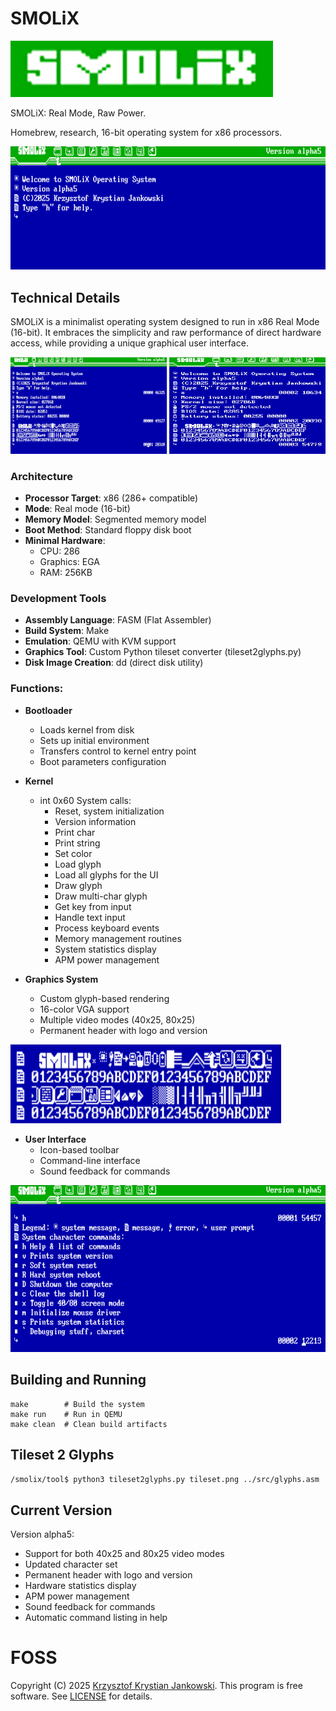# SMOLiX
![SMOLiX Logo](media/logo.png)

SMOLiX: Real Mode, Raw Power.

Homebrew, research, 16-bit operating system for x86 processors.

![Screenshot of SMOLiX](media/smolix.png)

## Technical Details

SMOLiX is a minimalist operating system designed to run in x86 Real Mode (16-bit). It embraces the simplicity and raw performance of direct hardware access, while providing a unique graphical user interface.

![40 vs 80 video mode](media/mode4080.png)

### Architecture
- **Processor Target**: x86 (286+ compatible)
- **Mode**: Real mode (16-bit)
- **Memory Model**: Segmented memory model
- **Boot Method**: Standard floppy disk boot
- **Minimal Hardware**:
  - CPU: 286
  - Graphics: EGA
  - RAM: 256KB

### Development Tools
- **Assembly Language**: FASM (Flat Assembler)
- **Build System**: Make
- **Emulation**: QEMU with KVM support
- **Graphics Tool**: Custom Python tileset converter (tileset2glyphs.py)
- **Disk Image Creation**: dd (direct disk utility)

### Functions:
- **Bootloader**
  - Loads kernel from disk
  - Sets up initial environment
  - Transfers control to kernel entry point
  - Boot parameters configuration

- **Kernel**
  - int 0x60 System calls:
    - Reset, system initialization
    - Version information
    - Print char
    - Print string
    - Set color
    - Load glyph
    - Load all glyphs for the UI
    - Draw glyph
    - Draw multi-char glyph
    - Get key from input
    - Handle text input
    - Process keyboard events
    - Memory management routines
    - System statistics display
    - APM power management

- **Graphics System**
  - Custom glyph-based rendering
  - 16-color VGA support
  - Multiple video modes (40x25, 80x25)
  - Permanent header with logo and version

![Glyphs](media/glyphs.png)

- **User Interface**
  - Icon-based toolbar
  - Command-line interface
  - Sound feedback for commands

![Commands](media/commands.png)

## Building and Running

```
make        # Build the system
make run    # Run in QEMU
make clean  # Clean build artifacts
```

## Tileset 2 Glyphs

```/smolix/tool$ python3 tileset2glyphs.py tileset.png ../src/glyphs.asm```

## Current Version
Version alpha5:
- Support for both 40x25 and 80x25 video modes
- Updated character set
- Permanent header with logo and version
- Hardware statistics display
- APM power management
- Sound feedback for commands
- Automatic command listing in help

# FOSS
Copyright (C) 2025 [Krzysztof Krystian Jankowski](https://krzysztofjankowski.com). This program is free software. See [LICENSE](LICENSE) for details.